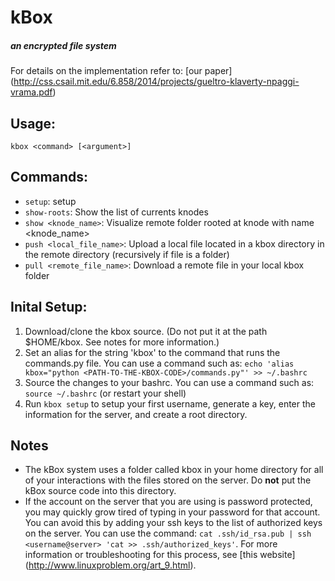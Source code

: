 # kBox
##### an encrypted file system

For details on the implementation refer to:
[our paper] (http://css.csail.mit.edu/6.858/2014/projects/gueltro-klaverty-npaggi-vrama.pdf)

## Usage:
`kbox <command> [<argument>]`

## Commands:
- `setup`: setup 
- `show-roots`: Show the list of currents knodes
- `show <knode_name>`: Visualize remote folder rooted at knode with name <knode_name>
- `push <local_file_name>`: Upload a local file located in a kbox directory in the remote directory (recursively if file is a folder)
- `pull <remote_file_name>`: Download a remote file in your local kbox folder

## Inital Setup:
1. Download/clone the kbox source. (Do not put it at the path $HOME/kbox. See notes for more information.)
2. Set an alias for the string 'kbox' to the command that runs the commands.py file. You can use a command such as: `echo 'alias kbox="python <PATH-TO-THE-KBOX-CODE>/commands.py"' >> ~/.bashrc`
3. Source the changes to your bashrc. You can use a command such as: `source ~/.bashrc` (or restart your shell)
4. Run `kbox setup` to setup your first username, generate a key, enter the information for the server, and create a root directory.

## Notes
* The kBox system uses a folder called kbox in your home directory for all of your interactions with the files stored on the server. Do **not** put the kBox source code into this directory.
* If the account on the server that you are using is password protected, you may quickly grow tired of typing in your password for that account. You can avoid this by adding your ssh keys to the list of authorized keys on the server. You can use the command: `cat .ssh/id_rsa.pub | ssh <username@server> 'cat >> .ssh/authorized_keys'`. For more information or troubleshooting for this process, see [this website] (http://www.linuxproblem.org/art_9.html).
